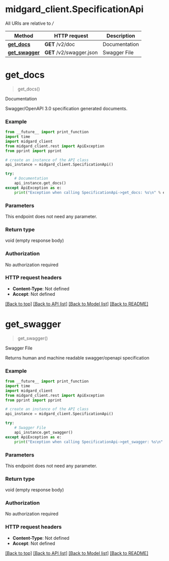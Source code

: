 # midgard_client.SpecificationApi

All URIs are relative to */*

Method | HTTP request | Description
------------- | ------------- | -------------
[**get_docs**](SpecificationApi.md#get_docs) | **GET** /v2/doc | Documentation
[**get_swagger**](SpecificationApi.md#get_swagger) | **GET** /v2/swagger.json | Swagger File

# **get_docs**
> get_docs()

Documentation

Swagger/OpenAPI 3.0 specification generated documents.

### Example
```python
from __future__ import print_function
import time
import midgard_client
from midgard_client.rest import ApiException
from pprint import pprint

# create an instance of the API class
api_instance = midgard_client.SpecificationApi()

try:
    # Documentation
    api_instance.get_docs()
except ApiException as e:
    print("Exception when calling SpecificationApi->get_docs: %s\n" % e)
```

### Parameters
This endpoint does not need any parameter.

### Return type

void (empty response body)

### Authorization

No authorization required

### HTTP request headers

 - **Content-Type**: Not defined
 - **Accept**: Not defined

[[Back to top]](#) [[Back to API list]](../README.md#documentation-for-api-endpoints) [[Back to Model list]](../README.md#documentation-for-models) [[Back to README]](../README.md)

# **get_swagger**
> get_swagger()

Swagger File

Returns human and machine readable swagger/openapi specification

### Example
```python
from __future__ import print_function
import time
import midgard_client
from midgard_client.rest import ApiException
from pprint import pprint

# create an instance of the API class
api_instance = midgard_client.SpecificationApi()

try:
    # Swagger File
    api_instance.get_swagger()
except ApiException as e:
    print("Exception when calling SpecificationApi->get_swagger: %s\n" % e)
```

### Parameters
This endpoint does not need any parameter.

### Return type

void (empty response body)

### Authorization

No authorization required

### HTTP request headers

 - **Content-Type**: Not defined
 - **Accept**: Not defined

[[Back to top]](#) [[Back to API list]](../README.md#documentation-for-api-endpoints) [[Back to Model list]](../README.md#documentation-for-models) [[Back to README]](../README.md)

